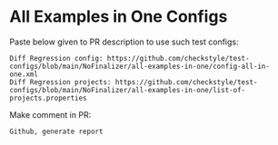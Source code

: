 # All Examples in One Configs
Paste below given to PR description to use such test configs:
```
Diff Regression config: https://github.com/checkstyle/test-configs/blob/main/NoFinalizer/all-examples-in-one/config-all-in-one.xml
Diff Regression projects: https://github.com/checkstyle/test-configs/blob/main/NoFinalizer/all-examples-in-one/list-of-projects.properties
```
Make comment in PR:
```
Github, generate report
```
